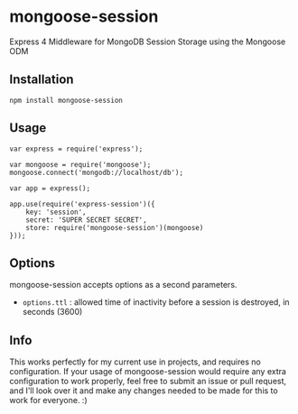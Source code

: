 # mongoose-session

Express 4 Middleware for MongoDB Session Storage using the Mongoose ODM

## Installation

    npm install mongoose-session
    
## Usage

    var express = require('express');
    
    var mongoose = require('mongoose');
    mongoose.connect('mongodb://localhost/db');
    
    var app = express();
    
    app.use(require('express-session')({
        key: 'session',
        secret: 'SUPER SECRET SECRET',
        store: require('mongoose-session')(mongoose)
    }));

## Options

mongoose-session accepts options as a second parameters.

* `options.ttl` : allowed time of inactivity before a session is destroyed, in seconds (3600)
    
## Info

This works perfectly for my current use in projects, and requires no configuration. If your usage of mongoose-session would require any extra configuration to work properly, feel free to submit an issue or pull request, and I'll look over it and make any changes needed to be made for this to work for everyone. :)